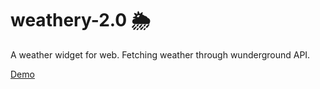 # weathery-2.0 🌦
A weather widget for web. Fetching weather through wunderground API.

[Demo](https://codepen.io/actuallyakash/full/ZLKjKV)
